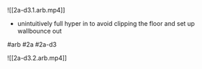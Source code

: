 

![[2a-d3.1.arb.mp4]]

- unintuitively full hyper in to avoid clipping the floor and set up wallbounce out

#arb #2a #2a-d3



![[2a-d3.2.arb.mp4]]

